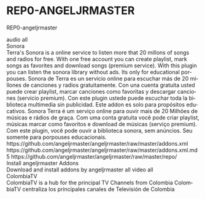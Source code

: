 # REP0-ANGELJRMASTER
REP0-angeljrmaster
<?xml version="1.0" encoding="UTF-8" standalone="yes"?>
<addons>
<addon id="plugin.audio.sonora"
       name="Sonora"
       version="1.0.5"
       provider-name="angeljrmaster">
  <requires>
    <import addon="xbmc.python" version="2.1.0" />
    <import addon="script.module.simplejson" version="2.0.10" />
    <import addon="script.common.plugin.cache" version="2.5.1" />
    <import addon="script.module.parsedom" version="2.5.1" />
    <import addon="script.module.simple.downloader" version="1.9.4" />
  </requires>
  <extension point="xbmc.python.pluginsource"
            library="default.py">
        <provides>audio</provides>
  </extension>
  <extension point="xbmc.addon.metadata">
    <platform>all</platform>
    <summary lang="en">Sonora</summary>
    <description lang="en">Terra's Sonora is a online service to listen more that 20 millons of songs and radios for free. With one free account you can create playlist, mark songs as favorites and download songs (premium service). With this plugin you can listen the sonora library without ads. Its only for educational porpouses.</description>
    <description lang="es">Sonora de Terra es un servicio online para escuchar más de 20 millones de canciones y radios gratuitamente. Con una cuenta gratuita usted puede crear playlist, marcar canciones como favoritas y descargar canciones (servicio premium). Con este plugin ustede puede escuchar toda la biblioteca multimedia sin publicidad. Este addon es solo para propósitos educativos.</description>
    <description lang="pt">Sonora Terra é um serviço online para ouvir mais de 20 Milhões de músicas e rádios de graça. Com uma conta gratuita você pode criar playlist, músicas marcar como favoritos e download de músicas (serviço premium). Com este plugin, você pode ouvir a biblioteca sonora, sem anúncios. Seu somente para porpouses educacionais.</description>
  </extension>
</addon>
<addon id="repo.angeljrmaster" name="angeljrmaster" version="1.0.1" provider-name="angeljrmaster">
	<extension point="xbmc.addon.repository" name="angeljrmaster">
		<info compressed="false">https://github.com/angeljrmaster/angeljrmaster/raw/master/addons.xml</info>
		<checksum>https://github.com/angeljrmaster/angeljrmaster/raw/master/addons.xml.md5</checksum>
		<datadir zip="true">https://github.com/angeljrmaster/angeljrmaster/raw/master/repo/</datadir>
	</extension>
	<extension point="xbmc.addon.metadata">
		<summary>Install angeljrmaster Addons</summary>
		<description>Download and install addons by angeljrmaster</description>
		<platform>all</platform>
	</extension>
</addon>
<addon id="plugin.video.colombiatv"
       name="ColombiaTV"
       version="1.0.5"
       provider-name="angeljrmaster">
  <requires>
    <import addon="xbmc.python" version="2.1.0" />
    <import addon="script.module.simplejson" version="2.0.10" />
    <import addon="script.common.plugin.cache" version="2.5.1" />
    <import addon="script.module.parsedom" version="2.5.1" />
    <import addon="script.module.simple.downloader" version="1.9.4" />
  </requires>
  <extension point="xbmc.python.pluginsource"
            library="default.py">
        <provides>video</provides>
  </extension>
  <extension point="xbmc.addon.metadata">
    <platform>all</platform>
    <summary lang="en">ColombiaTV</summary>
    <description lang="en">ColombiaTV is a hub for the principal TV Channels from Colombia</description>
    <description lang="es">ColombiaTV centraliza los principales canales de Televisión de Colombia</description>
  </extension>
</addon>
</addons>
